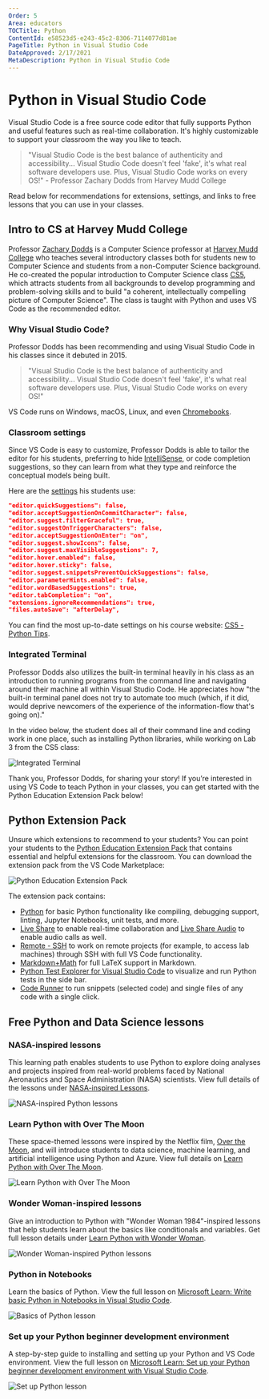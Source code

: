 ```yaml
---
Order: 5
Area: educators
TOCTitle: Python
ContentId: e58523d5-e243-45c2-8306-7114077d81ae
PageTitle: Python in Visual Studio Code
DateApproved: 2/17/2021
MetaDescription: Python in Visual Studio Code
---
```


# Python in Visual Studio Code

Visual Studio Code is a free source code editor that fully supports Python and useful features such as real-time collaboration. It's highly customizable to support your classroom the way you like to teach.

> "Visual Studio Code is the best balance of authenticity and accessibility... Visual Studio Code doesn't feel 'fake', it's what real software developers use. Plus, Visual Studio Code works on every OS!" - Professor Zachary Dodds from Harvey Mudd College

Read below for recommendations for extensions, settings, and links to free lessons that you can use in your classes.

## Intro to CS at Harvey Mudd College

Professor [Zachary Dodds](https://www.hmc.edu/about-hmc/hmc-experts/dodds-zachary/) is a Computer Science professor at [Harvey Mudd College](https://www.hmc.edu/) who teaches several introductory classes both for students new to Computer Science and students from a non-Computer Science background. He co-created the popular introduction to Computer Science class [CS5](https://www.cs.hmc.edu/twiki/bin/view/CS5), which attracts students from all backgrounds to develop programming and problem-solving skills and to build "a coherent, intellectually compelling picture of Computer Science". The class is taught with Python and uses VS Code as the recommended editor.

### Why Visual Studio Code?

Professor Dodds has been recommending and using Visual Studio Code in his classes since it debuted in 2015.

> "Visual Studio Code is the best balance of authenticity and accessibility... Visual Studio Code doesn't feel 'fake', it's what real software developers use. Plus, Visual Studio Code works on every OS!"

VS Code runs on Windows, macOS, Linux, and even [Chromebooks](https://code.visualstudio.com/blogs/2020/12/03/chromebook-get-started).

### Classroom settings

Since VS Code is easy to customize, Professor Dodds is able to tailor the editor for his students, preferring to hide [IntelliSense](/docs/editor/intellisense), or code completion suggestions, so they can learn from what they type and reinforce the conceptual models being built.

Here are the [settings](/docs/getstarted/settings.md) his students use:

```json
"editor.quickSuggestions": false,
"editor.acceptSuggestionOnCommitCharacter": false,
"editor.suggest.filterGraceful": true,
"editor.suggestOnTriggerCharacters": false,
"editor.acceptSuggestionOnEnter": "on",
"editor.suggest.showIcons": false,
"editor.suggest.maxVisibleSuggestions": 7,
"editor.hover.enabled": false,
"editor.hover.sticky": false,
"editor.suggest.snippetsPreventQuickSuggestions": false,
"editor.parameterHints.enabled": false,
"editor.wordBasedSuggestions": true,
"editor.tabCompletion": "on",
"extensions.ignoreRecommendations": true,
"files.autoSave": "afterDelay",
```

You can find the most up-to-date settings on his course website: [CS5 - Python Tips](https://www.cs.hmc.edu/twiki/bin/view/CS5/PythonTips).

### Integrated Terminal

Professor Dodds also utilizes the built-in terminal heavily in his class as an introduction to running programs from the command line and navigating around their machine all within Visual Studio Code. He appreciates how "the built-in terminal panel does not try to automate too much (which, if it did, would deprive newcomers of the experience of the information-flow that's going on)."

In the video below, the student does all of their command line and coding work in one place, such as installing Python libraries, while working on Lab 3 from the CS5 class:

![Integrated Terminal](images/python/integrated-terminal.gif)

Thank you, Professor Dodds, for sharing your story! If you’re interested in using VS Code to teach Python in your classes, you can get started with the Python Education Extension Pack below!

## Python Extension Pack

Unsure which extensions to recommend to your students? You can point your students to the [Python Education Extension Pack](https://marketplace.visualstudio.com/items?itemName=tanhakabir.python-education-extension-pack) that contains essential and helpful extensions for the classroom. You can download the extension pack from the VS Code Marketplace:

![Python Education Extension Pack](images/python/python-extension-pack.png)

The extension pack contains:

* [Python](https://marketplace.visualstudio.com/items?itemName=ms-python.python) for basic Python functionality like compiling, debugging support, linting, Jupyter Notebooks, unit tests, and more.
* [Live Share](https://marketplace.visualstudio.com/items?itemName=MS-vsliveshare.vsliveshare-pack) to enable real-time collaboration and [Live Share Audio](https://marketplace.visualstudio.com/items?itemName=MS-vsliveshare.vsliveshare-audio) to enable audio calls as well.
* [Remote - SSH](https://marketplace.visualstudio.com/items?itemName=ms-vscode-remote.remote-ssh) to work on remote projects (for example, to access lab machines) through SSH with full VS Code functionality.
* [Markdown+Math](https://marketplace.visualstudio.com/items?itemName=goessner.mdmath) for full LaTeX support in Markdown.
* [Python Test Explorer for Visual Studio Code](https://marketplace.visualstudio.com/items?itemName=LittleFoxTeam.vscode-python-test-adapter) to visualize and run Python tests in the side bar.
* [Code Runner](https://marketplace.visualstudio.com/items?itemName=formulahendry.code-runner) to run snippets (selected code) and single files of any code with a single click.

## Free Python and Data Science lessons

### NASA-inspired lessons

This learning path enables students to use Python to explore doing analyses and projects inspired from real-world problems faced by National Aeronautics and Space Administration (NASA) scientists. View full details of the lessons under [NASA-inspired Lessons](https://code.visualstudio.com/learn/students/nasa-python).

![NASA-inspired Python lessons](images/python/nasa-learning-path.png)

### Learn Python with Over The Moon

These space-themed lessons were inspired by the Netflix film, [Over the Moon](https://www.youtube.com/watch?v=26DIABx44Tw), and will introduce students to data science, machine learning, and artificial intelligence using Python and Azure. View full details on [Learn Python with Over The Moon](https://code.visualstudio.com/learn/students/over-the-moon-python).

![Learn Python with Over The Moon](images/python/over-the-moon-learning-path.png)

### Wonder Woman-inspired lessons

Give an introduction to Python with "Wonder Woman 1984"-inspired lessons that help students learn about the basics like conditionals and variables. Get full lesson details under [Learn Python with Wonder Woman](https://code.visualstudio.com/learn/students/wonder-woman-python).

![Wonder Woman-inspired Python lessons](images/python/wonder-woman-learning-path.png)

### Python in Notebooks

Learn the basics of Python. View the full lesson on [Microsoft Learn: Write basic Python in Notebooks in Visual Studio Code](https://docs.microsoft.com/learn/modules/basic-python-nasa/).

![Basics of Python lesson](images/python/basic-python-lesson.png)

### Set up your Python beginner development environment

A step-by-step guide to installing and setting up your Python and VS Code environment. View the full lesson on [Microsoft Learn: Set up your Python beginner development environment with Visual Studio Code](https://docs.microsoft.com/learn/modules/python-install-vscode/).

![Set up Python lesson](images/python/setup-python-lesson.png)
